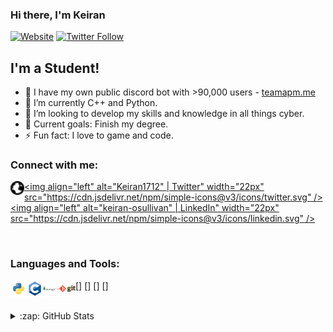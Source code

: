 ### Hi there, I'm Keiran

[![Website](https://img.shields.io/website?label=TeamAPM.me&style=for-the-badge&url=https%3A%2F%2Fwww.teamapm.me)](https://www.teamapm.me)
[![Twitter Follow](https://img.shields.io/twitter/follow/Keiran1712?color=1DA1F2&logo=twitter&style=for-the-badge)](https://twitter.com/intent/follow?original_referer=https%3A%2F%2Fgithub.com%2FKeiran1712r&screen_name=Keiran1712)

## I'm a Student!

- 🔭 I have my own public discord bot with >90,000 users - [teamapm.me][website]
- 🌱 I’m currently C++ and Python.
- 👯 I’m looking to develop my skills and knowledge in all things cyber.
- 🥅 Current goals: Finish my degree.
- ⚡ Fun fact: I love to game and code.

### Connect with me:

[<img align="left" alt="www.teamapm.me" width="22px" src="https://raw.githubusercontent.com/iconic/open-iconic/master/svg/globe.svg" />][website]
[<img align="left" alt="Keiran1712" | Twitter" width="22px" src="https://cdn.jsdelivr.net/npm/simple-icons@v3/icons/twitter.svg" />][twitter]
[<img align="left" alt="keiran-osullivan" | LinkedIn" width="22px" src="https://cdn.jsdelivr.net/npm/simple-icons@v3/icons/linkedin.svg" />][linkedin]


<br />

### Languages and Tools:

[<img align="left" alt="Python" width="26px" src="https://raw.githubusercontent.com/github/explore/80688e429a7d4ef2fca1e82350fe8e3517d3494d/topics/python/python.png" />]
[<img align="left" alt="Python" width="26px" src="https://raw.githubusercontent.com/github/explore/f3e22f0dca2be955676bc70d6214b95b13354ee8/topics/c/c.png" />]
[<img align="left" alt="MongoDB" width="26px" src="https://raw.githubusercontent.com/github/explore/80688e429a7d4ef2fca1e82350fe8e3517d3494d/topics/mongodb/mongodb.png" />]
[<img align="left" alt="Git" width="26px" src="https://raw.githubusercontent.com/github/explore/80688e429a7d4ef2fca1e82350fe8e3517d3494d/topics/git/git.png" />]
<br />
<br />

<details>
  <summary>:zap: GitHub Stats</summary>

  <img align="left" alt="Keiran's GitHub Stats" src="https://github-readme-stats.codestackr.vercel.app/api?username=Keiranos&show_icons=true&hide_border=true" />


</details>

[website]: https://www.teamapm.me/
[twitter]: https://twitter.com/Keiran1712
[linkedin]: https://www.linkedin.com/in/keiran-osullivan/
